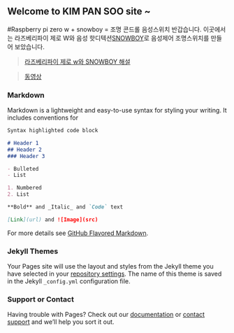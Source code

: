 ## Welcome to KIM PAN SOO site ~

#Raspberry pi zero w + snowboy = 조명 콘드롤 음성스위치
반갑습니다. 이곳에서는 라즈베리파이 제로 W와 음성 핫디텍션[SNOWBOY](https://snowboy.kitt.ai/)로 음성제어 조명스위치를 만들어 보았습니다.

>[라즈베리파이 제로 w와 SNOWBOY 해설](https://app.box.com/notes/299018715900) 

>[동영상](https://drive.google.com/open?id=1zZ5AiDI05GIpqeC_7p4Z9xxkVcEuKtmj)
### Markdown

Markdown is a lightweight and easy-to-use syntax for styling your writing. It includes conventions for

```markdown
Syntax highlighted code block

# Header 1
## Header 2
### Header 3

- Bulleted
- List

1. Numbered
2. List

**Bold** and _Italic_ and `Code` text

[Link](url) and ![Image](src)
```

For more details see [GitHub Flavored Markdown](https://guides.github.com/features/mastering-markdown/).

### Jekyll Themes

Your Pages site will use the layout and styles from the Jekyll theme you have selected in your [repository settings](https://github.com/kimpansoo/kps3029/settings). The name of this theme is saved in the Jekyll `_config.yml` configuration file.

### Support or Contact

Having trouble with Pages? Check out our [documentation](https://help.github.com/categories/github-pages-basics/) or [contact support](https://github.com/contact) and we’ll help you sort it out.

